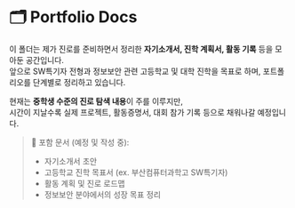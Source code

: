 # 🗂️ Portfolio Docs

이 폴더는 제가 진로를 준비하면서 정리한 **자기소개서, 진학 계획서, 활동 기록** 등을 모아둔 공간입니다.  
앞으로 SW특기자 전형과 정보보안 관련 고등학교 및 대학 진학을 목표로 하며, 포트폴리오를 단계별로 정리하고 있습니다.

현재는 **중학생 수준의 진로 탐색 내용**이 주를 이루지만,  
시간이 지날수록 실제 프로젝트, 활동증명서, 대회 참가 기록 등으로 채워나갈 예정입니다.

> 📄 포함 문서 (예정 및 작성 중):
> - 자기소개서 초안
> - 고등학교 진학 목표서 (ex. 부산컴퓨터과학고 SW특기자)
> - 활동 계획 및 진로 로드맵
> - 정보보안 분야에서의 성장 목표 정리
